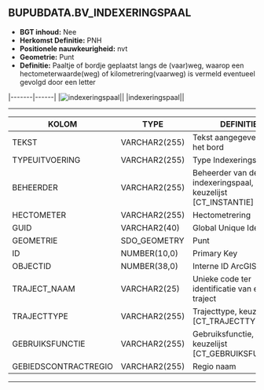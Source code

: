 ﻿## BUPUBDATA.BV_INDEXERINGSPAAL


* __BGT inhoud:__ Nee
* __Herkomst Definitie:__ PNH
* __Positionele nauwkeurigheid:__ nvt
* __Geometrie:__ Punt
* __Definitie:__ Paaltje of bordje geplaatst langs de (vaar)weg, waarop een hectometerwaarde(weg) of kilometrering(vaarweg) is vermeld eventueel gevolgd door een letter

|-------|------|
|![indexeringspaal](indexeringspaal.png)||
|indexeringspaal||

***

|KOLOM                               |TYPE              |DEFINITIE|
|------                              |----              |-----    |
|TEKST                               |VARCHAR2(255)     |Tekst aangegeven op het bord|
|TYPEUITVOERING                      |VARCHAR2(255)     |Type Indexeringspaal|
|BEHEERDER                           |VARCHAR2(255)     |Beheerder van de indexeringspaal, keuzelijst [CT_INSTANTIE]|
|HECTOMETER                          |VARCHAR2(255)    |Hectometrering|
|GUID                                |VARCHAR2(40)      |Global Unique Identifier|
|GEOMETRIE                           |SDO_GEOMETRY      |Punt|
|ID                                  |NUMBER(10,0)      |Primary Key|
|OBJECTID                            |NUMBER(38,0)   |Interne ID ArcGIS|
|TRAJECT_NAAM                        |VARCHAR2(25)      |Unieke code ter identificatie van een traject|
|TRAJECTTYPE                         |VARCHAR2(255)    |Trajecttype, keuzelijst [CT_TRAJECTTYPE]|
|GEBRUIKSFUNCTIE                    |VARCHAR2(255)    |Gebruiksfunctie, keuzelijst [CT_GEBRUIKSFUNCTIE]|
|GEBIEDSCONTRACTREGIO                |VARCHAR2(255)  |Regio naam|

***
